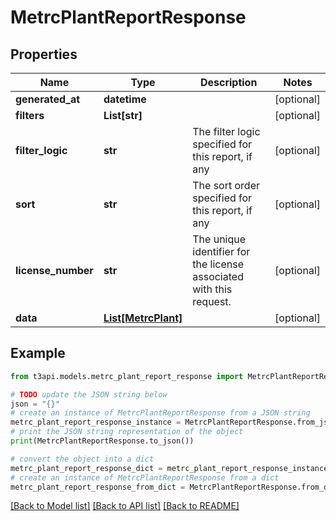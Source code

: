 # MetrcPlantReportResponse


## Properties

Name | Type | Description | Notes
------------ | ------------- | ------------- | -------------
**generated_at** | **datetime** |  | [optional] 
**filters** | **List[str]** |  | [optional] 
**filter_logic** | **str** | The filter logic specified for this report, if any | [optional] 
**sort** | **str** | The sort order specified for this report, if any | [optional] 
**license_number** | **str** | The unique identifier for the license associated with this request. | [optional] 
**data** | [**List[MetrcPlant]**](MetrcPlant.md) |  | [optional] 

## Example

```python
from t3api.models.metrc_plant_report_response import MetrcPlantReportResponse

# TODO update the JSON string below
json = "{}"
# create an instance of MetrcPlantReportResponse from a JSON string
metrc_plant_report_response_instance = MetrcPlantReportResponse.from_json(json)
# print the JSON string representation of the object
print(MetrcPlantReportResponse.to_json())

# convert the object into a dict
metrc_plant_report_response_dict = metrc_plant_report_response_instance.to_dict()
# create an instance of MetrcPlantReportResponse from a dict
metrc_plant_report_response_from_dict = MetrcPlantReportResponse.from_dict(metrc_plant_report_response_dict)
```
[[Back to Model list]](../README.md#documentation-for-models) [[Back to API list]](../README.md#documentation-for-api-endpoints) [[Back to README]](../README.md)


